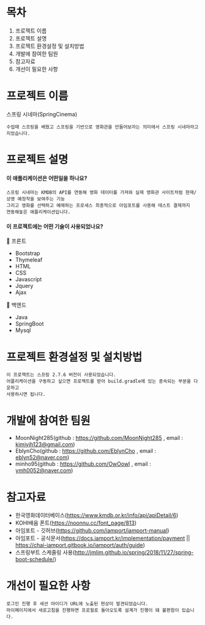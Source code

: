 # 목차
1. 프로젝트 이름 
2. 프로젝트 설명 
3. 프로젝트 환경설정 및 설치방법 
4. 개발에 참여한 팀원 
5. 참고자료 
6. 개선이 필요한 사항 


# 프로젝트 이름 
스프링 시네마(SpringCinema)
    
    수업때 스프링을 배웠고 스프링을 기반으로 영화관을 만들어보자는 의미에서 스프링 시네마라고 지었습니다.

# 프로젝트 설명
#### 이 애플리케이션은 어떤일을 하나요?
    스프링 시네마는 KMDB의 API를 연동해 영화 데이터를 가져와 실제 영화관 사이트처럼 현재/상영 예정작을 보여주는 기능
    그리고 영화를 선택하고 예매하는 프로세스 최종적으로 아임포트를 사용해 테스트 결제까지
    연동해놓은 애플리케이션입니다.
    
#### 이 프로젝트에는 어떤 기술이 사용되었나요?
🔎 프론트
* Bootstrap
* Thymeleaf
* HTML
* CSS
* Javascript
* Jquery
* Ajax

🔎 백엔드
* Java
* SpringBoot
* Mysql
    

# 프로젝트 환경설정 및 설치방법 
    이 프로젝트는 스프링 2.7.6 버전이 사용되었습니다.
    어플리케이션을 구동하고 싶으면 프로젝트를 받아 build.gradle에 있는 종속되는 부분을 다운하고
    사용하시면 됩니다.

# 개발에 참여한 팀원 
* MoonNight285(github : https://github.com/MoonNight285 , email : kimjyjh123@gmail.com)
* EblynCho(github : https://github.com/EblynCho , email : eblyn52@naver.com)
* minho95(github : https://github.com/OwOowl , email : ymh0052@naver.com)

# 참고자료 
* 한국영화데이터베이스(https://www.kmdb.or.kr/info/api/apiDetail/6)
* KOHI배움 폰트(https://noonnu.cc/font_page/813)
* 아임포트 - 깃허브(https://github.com/iamport/iamport-manual)
* 아임포트 - 공식문서(https://docs.iamport.kr/implementation/payment || https://chai-iamport.gitbook.io/iamport/auth/guide)
* 스프링부트 스케줄링 사용(http://jmlim.github.io/spring/2018/11/27/spring-boot-schedule/)

# 개선이 필요한 사항
    로그인 진행 후 세션 아이디가 URL에 노출된 현상이 발견되었습니다.
    마이페이지에서 새로고침을 진행하면 프로필로 돌아오도록 설계가 진행이 돼 불편함이 있습니다.

